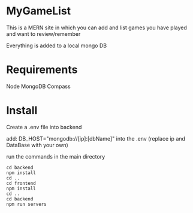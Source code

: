 # MyGameList
This is a MERN site in which you can add and list games you have played and want to review/remember

Everything is added to a local mongo DB

# Requirements
Node
MongoDB Compass

# Install

Create a .env file into backend

add:
DB_HOST="mongodb://[ip]:[dbName]"
into the .env
(replace ip and DataBase with your own)

run the commands in the main directory
```
cd backend
npm install
cd ..
cd frontend
npm install
cd ..
cd backend
npm run servers
```



